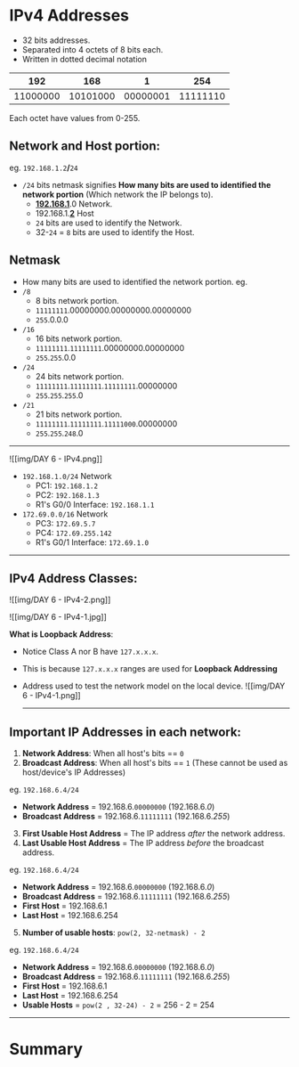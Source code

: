 # IPv4 Addresses

* 32 bits addresses.
* Separated into 4 octets of 8 bits each.
* Written in dotted decimal notation

| 192      | 168      | 1        | 254      |
| -------- | -------- | -------- | -------- |
| 11000000 | 10101000 | 00000001 | 11111110 |
Each octet have values from 0-255.

## Network and Host portion:

eg. `192.168.1.2`**/**`24`

* `/24` bits netmask signifies **How many bits are used to identified the network portion** (Which network the IP belongs to).
	* <u><b>192.168.1</b></u>.0 Network.
	* 192.168.1.<u><b>2</b></u> Host
	* `24` bits are used to identify the Network.
	* 32-`24` = `8` bits are used to identify the Host.

## Netmask

* How many bits are used to identified the network portion.
eg.
* `/8` 
	* 8 bits network portion.
	* `11111111`.00000000.00000000.00000000
	* `255`.0.0.0
* `/16`
	* 16 bits network portion.
	* `11111111`.`11111111`.00000000.00000000
	* `255`.`255`.0.0
* `/24`
	* 24 bits network portion.
	* `11111111`.`11111111`.`11111111`.00000000
	* `255`.`255`.`255`.0
* `/21`
	* 21 bits network portion.
	* `11111111`.`11111111`.`11111000`.00000000
	* `255`.`255`.`248`.0

<hr>

![[img/DAY 6 - IPv4.png]]

* `192.168.1.0/24` Network
	* PC1: `192.168.1.2`
	* PC2: `192.168.1.3`
	* R1's G0/0 Interface: `192.168.1.1`
* `172.69.0.0/16` Network
	* PC3: `172.69.5.7`
	* PC4: `172.69.255.142`
	* R1's G0/1 Interface: `172.69.1.0`

<hr>

## IPv4 Address Classes:

![[img/DAY 6 - IPv4-2.png]]

![[img/DAY 6 - IPv4-1.jpg]]

**What is Loopback Address**:
* Notice Class A nor B have `127.x.x.x`.
* This is because `127.x.x.x` ranges are used for **Loopback Addressing**
* Address used to test the network model on the local device.
  ![[img/DAY 6 - IPv4-1.png]]
  
  <hr>

## Important IP Addresses in each network:

1. **Network Address**: When all host's bits == `0`
2. **Broadcast Address**: When all host's bits == `1`
(These cannot be used as host/device's IP Addresses)
   
eg. `192.168.6.4/24`
* **Network Address** = 192.168.6.`00000000` (192.168.6.*0*)
* **Broadcast Address** = 192.168.6.`11111111` (192.168.6.*255*)
  
3. **First Usable Host Address** = The IP address *after* the network address.
4. **Last Usable Host Address** = The IP address *before* the broadcast address.

eg. `192.168.6.4/24`
* **Network Address** = 192.168.6.`00000000` (192.168.6.*0*)
* **Broadcast Address** = 192.168.6.`11111111` (192.168.6.*255*)
* **First Host** = 192.168.6.1
* **Last Host** = 192.168.6.254
  
5. **Number of usable hosts**: `pow(2, 32-netmask) - 2`

eg. `192.168.6.4/24`
* **Network Address** = 192.168.6.`00000000` (192.168.6.*0*)
* **Broadcast Address** = 192.168.6.`11111111` (192.168.6.*255*)
* **First Host** = 192.168.6.1
* **Last Host** = 192.168.6.254
* **Usable Hosts** = `pow(2 , 32-24) - 2` = 256 - 2 = 254
  
<hr>

# Summary

